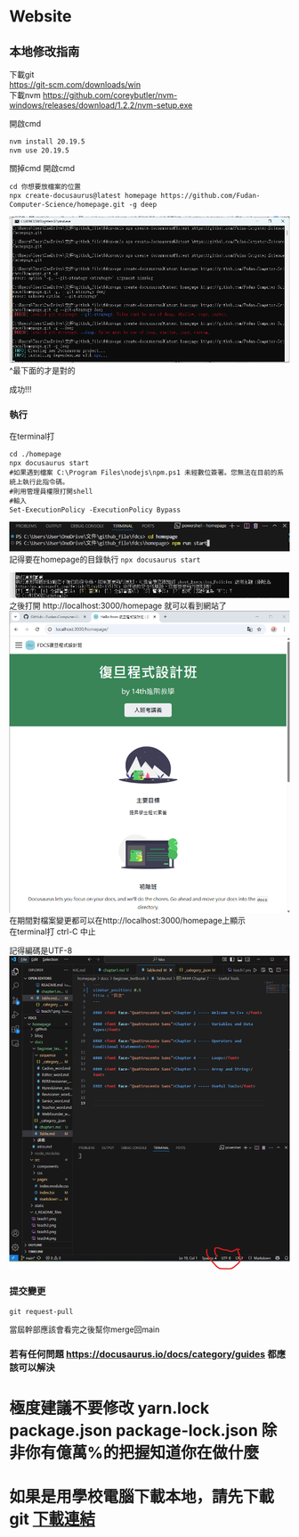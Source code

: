 # Website
## 本地修改指南  
下載git  
https://git-scm.com/downloads/win  
下載nvm
https://github.com/coreybutler/nvm-windows/releases/download/1.2.2/nvm-setup.exe

開啟cmd
```shell
nvm install 20.19.5
nvm use 20.19.5
```
關掉cmd 開啟cmd
```shell
cd 你想要放檔案的位置
npx create-docusaurus@latest homepage https://github.com/Fudan-Computer-Science/homepage.git -g deep
```
![](./z_README_files/teach5.png)
^最下面的才是對的

成功!!!  

### 執行
在terminal打
```shell
cd ./homepage
npx docusaurus start
#如果遇到檔案 C:\Program Files\nodejs\npm.ps1 未經數位簽署。您無法在目前的系統上執行此指令碼。
#則用管理員權限打開shell
#輸入
Set-ExecutionPolicy -ExecutionPolicy Bypass
```

![](./z_README_files/teach9.png)
記得要在homepage的目錄執行 `npx docusaurus start`

![](./z_README_files/teach6.png)
之後打開 http://localhost:3000/homepage 就可以看到網站了  
![](./z_README_files/teach7.png)
在期間對檔案變更都可以在http://localhost:3000/homepage上顯示  
在terminal打 ctrl-C 中止


記得編碼是UTF-8  
![](./z_README_files/teach8.png)
### 提交變更
```
git request-pull
```
當屆幹部應該會看完之後幫你merge回main

### 若有任何問題 https://docusaurus.io/docs/category/guides 都應該可以解決

# 極度建議不要修改 yarn.lock package.json package-lock.json  除非你有億萬%的把握知道你在做什麼
# 如果是用學校電腦下載本地，請先下載 git [下載連結](https://git-scm.com/downloads/win?fbclid=IwY2xjawKt9l9leHRuA2FlbQIxMQABHnJGlnqq7szqmPzwWtLjiqh_I_GEUiu2vhKywGRB9tfjouSwmmVo_MwpFjcE_aem_P-Zep5fEh45LbKEUt2uJMQ)
